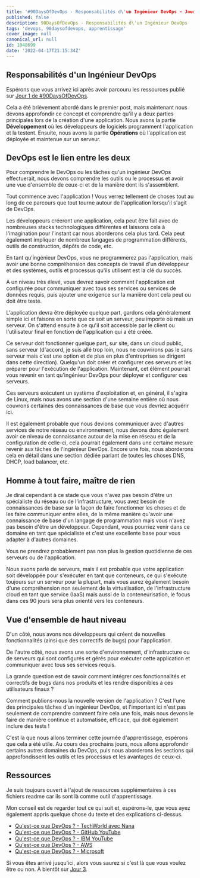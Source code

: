 ```yaml
---
title: '#90DaysOfDevOps - Responsabilités d\'un Ingénieur DevOps - Jour 2'
published: false
description: 90DaysOfDevOps - Responsabilités d\'un Ingénieur DevOps
tags: 'devops, 90daysofdevops, apprentissage'
cover_image: null
canonical_url: null
id: 1048699
date: '2022-04-17T21:15:34Z'
---
```


## Responsabilités d'un Ingénieur DevOps

Espérons que vous arrivez ici après avoir parcouru les ressources publié sur [Jour 1 de #90DaysOfDevOps](day01.md).

Cela a été brièvement abordé dans le premier post, mais maintenant nous devons approfondir ce concept et comprendre qu'il y a deux parties principales lors de la création d'une application. Nous avons la partie **Développement** où les développeurs de logiciels programment l'application et la testent. Ensuite, nous avons la partie **Opérations** où l'application est déployée et maintenue sur un serveur.

## DevOps est le lien entre les deux

Pour comprendre le DevOps ou les tâches qu'un ingénieur DevOps effectuerait, nous devons comprendre les outils ou le processus et avoir une vue d'ensemble de ceux-ci et de la manière dont ils s'assemblent.

Tout commence avec l'application ! Vous verrez tellement de choses tout au long de ce parcours que tout tourne autour de l'application lorsqu'il s'agit de DevOps.

Les développeurs créeront une application, cela peut être fait avec de nombreuses stacks technologiques différentes et laissons cela à l'imagination pour l'instant car nous aborderons cela plus tard. Cela peut également impliquer de nombreux langages de programmation différents, outils de construction, dépôts de code, etc.

En tant qu'ingénieur DevOps, vous ne programmerez pas l'application, mais avoir une bonne compréhension des concepts de travail d'un développeur et des systèmes, outils et processus qu'ils utilisent est la clé du succès.

À un niveau très élevé, vous devrez savoir comment l'application est configurée pour communiquer avec tous ses services ou services de données requis, puis ajouter une exigence sur la manière dont cela peut ou doit être testé.

L'application devra être déployée quelque part, gardons cela généralement simple ici et faisons en sorte que ce soit un serveur, peu importe où mais un serveur. On s'attend ensuite à ce qu'il soit accessible par le client ou l'utilisateur final en fonction de l'application qui a été créée.

Ce serveur doit fonctionner quelque part, sur site, dans un cloud public, sans serveur (d'accord, je suis allé trop loin, nous ne couvrirons pas le sans serveur mais c'est une option et de plus en plus d'entreprises se dirigent dans cette direction). Quelqu'un doit créer et configurer ces serveurs et les préparer pour l'exécution de l'application. Maintenant, cet élément pourrait vous revenir en tant qu'ingénieur DevOps pour déployer et configurer ces serveurs.

Ces serveurs exécutent un système d'exploitation et, en général, il s'agira de Linux, mais nous avons une section d'une semaine entière où nous couvrons certaines des connaissances de base que vous devriez acquérir ici.

Il est également probable que nous devions communiquer avec d'autres services de notre réseau ou environnement, nous devons donc également avoir ce niveau de connaissance autour de la mise en réseau et de la configuration de celle-ci, cela pourrait également dans une certaine mesure revenir aux tâches de l'ingénieur DevOps. Encore une fois, nous aborderons cela en détail dans une section dédiée parlant de toutes les choses DNS, DHCP, load balancer, etc.

## Homme à tout faire, maître de rien

Je dirai cependant à ce stade que vous n'avez pas besoin d'être un spécialiste du réseau ou de l'infrastructure, vous avez besoin de connaissances de base sur la façon de faire fonctionner les choses et de les faire communiquer entre elles, de la même manière qu'avoir une connaissance de base d'un langage de programmation mais vous n'avez pas besoin d'être un développeur. Cependant, vous pourriez venir dans ce domaine en tant que spécialiste et c'est une excellente base pour vous adapter à d'autres domaines.

Vous ne prendrez probablement pas non plus la gestion quotidienne de ces serveurs ou de l'application.

Nous avons parlé de serveurs, mais il est probable que votre application soit développée pour s'exécuter en tant que conteneurs, ce qui s'exécute toujours sur un serveur pour la plupart, mais vous aurez également besoin d'une compréhension non seulement de la virtualisation, de l'infrastructure cloud en tant que service (IaaS) mais aussi de la conteneurisation, le focus dans ces 90 jours sera plus orienté vers les conteneurs.

## Vue d'ensemble de haut niveau

D'un côté, nous avons nos développeurs qui créent de nouvelles fonctionnalités (ainsi que des correctifs de bugs) pour l'application.

De l'autre côté, nous avons une sorte d'environnement, d'infrastructure ou de serveurs qui sont configurés et gérés pour exécuter cette application et communiquer avec tous ses services requis.

La grande question est de savoir comment intégrer ces fonctionnalités et correctifs de bugs dans nos produits et les rendre disponibles à ces utilisateurs finaux ?

Comment publions-nous la nouvelle version de l'application ? C'est l'une des principales tâches d'un ingénieur DevOps, et l'important ici n'est pas seulement de comprendre comment faire cela une fois, mais nous devons le faire de manière continue et automatisée, efficace, qui doit également inclure des tests !

C'est là que nous allons terminer cette journée d'apprentissage, espérons que cela a été utile. Au cours des prochains jours, nous allons approfondir certains autres domaines du DevOps, puis nous aborderons les sections qui approfondissent les outils et les processus et les avantages de ceux-ci.

## Ressources

Je suis toujours ouvert à l'ajout de ressources supplémentaires à ces fichiers readme car ils sont là comme outil d'apprentissage.

Mon conseil est de regarder tout ce qui suit et, espérons-le, que vous ayez également appris quelque chose du texte et des explications ci-dessus.

- [Qu'est-ce que DevOps ? - TechWorld avec Nana](https://www.youtube.com/watch?v=0yWAtQ6wYNM)
- [Qu'est-ce que DevOps ? - GitHub YouTube](https://www.youtube.com/watch?v=kBV8gPVZNEE)
- [Qu'est-ce que DevOps ? - IBM YouTube](https://www.youtube.com/watch?v=UbtB4sMaaNM)
- [Qu'est-ce que DevOps ? - AWS](https://aws.amazon.com/devops/what-is-devops/)
- [Qu'est-ce que DevOps ? - Microsoft](https://docs.microsoft.com/en-us/devops/what-is-devops)

Si vous êtes arrivé jusqu'ici, alors vous saurez si c'est là que vous voulez être ou non. À bientôt sur [Jour 3](day03.md).